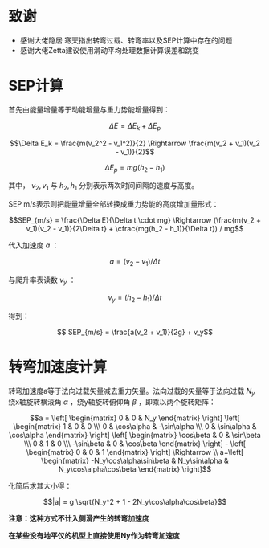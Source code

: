 # 致谢

- 感谢大佬隐居 寒天指出转弯过载、转弯率以及SEP计算中存在的问题
- 感谢大佬Zetta建议使用滑动平均处理数据计算误差和跳变

# SEP计算

首先由能量增量等于动能增量与重力势能增量得到：

$$\Delta E = \Delta E_k + \Delta E_p $$

$$\Delta E_k = \frac{m(v_2^2 - v_1^2)}{2} \Rightarrow \frac{m(v_2 + v_1)(v_2 - v_1)}{2}$$

$$\Delta E_p = mg(h_2 - h_1)$$

其中， $v_2, v_1$ 与 $h_2, h_1$ 分别表示两次时间间隔的速度与高度。

SEP m/s表示则把能量增量全部转换成重力势能的高度增加量形式：

$$SEP_{m/s} = \frac{\Delta E}{\Delta t \cdot mg} \Rightarrow (\frac{m(v_2 + v_1)(v_2 - v_1)}{2\Delta t} + \cfrac{mg(h_2 - h_1)}{\Delta t}) / mg$$


代入加速度 $a$ ：

$$ a = (v_2 - v_1)/ \Delta t$$ 

与爬升率表读数 $v_y$ ：

$$ v_y =  (h_2 - h_1)/\Delta t$$

得到：

$$ SEP_{m/s} = \frac{a(v_2 + v_1)}{2g} + v_y$$

# 转弯加速度计算
转弯加速度a等于法向过载矢量减去重力矢量。法向过载的矢量等于法向过载 ${N_y}$ 绕x轴旋转横滚角 ${\alpha}$ ，绕y轴旋转俯仰角 ${\beta}$ ，即乘以两个旋转矩阵：


$$a = \left[ \begin{matrix} 0 & 0 & N_y \end{matrix} \right] \left[ \begin{matrix} 1 & 0 & 0 \\\ 0 & \cos\alpha  & -\sin\alpha \\\ 0 & \sin\alpha & \cos\alpha \end{matrix} \right] \left[ \begin{matrix} \cos\beta & 0 & \sin\beta \\\ 0 & 1  & 0 \\\ -\sin\beta & 0 & \cos\beta \end{matrix} \right] - 
\left[ \begin{matrix} 0 & 0 & 1 \end{matrix} \right] \Rightarrow \\ a=\left[ \begin{matrix} -N_y\cos\alpha\sin\beta & N_y\sin\alpha & N_y\cos\alpha\cos\beta \end{matrix} \right]$$

化简后求其大小得：

$$|a| = g \sqrt{N_y^2 + 1 - 2N_y\cos\alpha\cos\beta}$$

<!-- 如果将水平转弯率表的读数$\omega$考虑，水平方向上的转弯过载为$\omega v/g$ -->

**注意：这种方式不计入侧滑产生的转弯加速度**

**在某些没有地平仪的机型上直接使用Ny作为转弯加速度**
